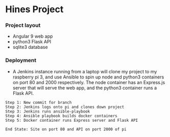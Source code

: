 # Hines Project

### Project layout

- Angular 9 web app
- python3 Flask API
- sqlite3 database

### Deployment
- A Jenkins instance running from a laptop will clone my project to my raspberry pi 3, and use 
Ansible to spin up node and python3 containers on port 80 and 2000 respectively. The node container
has an Express.js server that will serve the web app, and the python3 container runs a Flask API.
```
Step 1: New commit for branch
Step 2: Jenkins logs onto pi and clones down project
Step 3: Jenkins runs ansible-playbook
Step 4: Ansible playbook builds docker containers
Step 5: Docker container runs Express server and Flask API

End State: Site on port 80 and API on port 2000 of pi